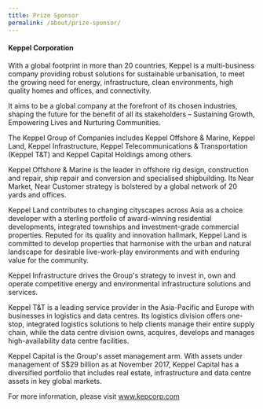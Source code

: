 ```yaml
---
title: Prize Sponsor
permalink: /about/prize-sponsor/
---
```


#### **Keppel Corporation**

With a global footprint in more than 20 countries, Keppel is a multi-business company providing robust solutions for sustainable urbanisation, to meet the growing need for energy, infrastructure, clean environments, high quality homes and offices, and connectivity. 

It aims to be a global company at the forefront of its chosen industries, shaping the future for the benefit of all its stakeholders – Sustaining Growth, Empowering Lives and Nurturing Communities.

The Keppel Group of Companies includes Keppel Offshore & Marine, Keppel Land, Keppel Infrastructure, Keppel Telecommunications & Transportation (Keppel T&T) and Keppel Capital Holdings among others. 

Keppel Offshore & Marine is the leader in offshore rig design, construction and repair, ship repair and conversion and specialised shipbuilding. Its Near Market, Near Customer strategy is bolstered by a global network of 20 yards and offices. 

Keppel Land contributes to changing cityscapes across Asia as a choice developer with a sterling portfolio of award-winning residential developments, integrated townships and investment-grade commercial properties. Reputed for its quality and innovation hallmark, Keppel Land is committed to develop properties that harmonise with the urban and natural landscape for desirable live-work-play environments and with enduring value for the community. 

Keppel Infrastructure drives the Group's strategy to invest in, own and operate competitive energy and environmental infrastructure solutions and services. 

Keppel T&T is a leading service provider in the Asia-Pacific and Europe with businesses in logistics and data centres. Its logistics division offers one-stop, integrated logistics solutions to help clients manage their entire supply chain, while the data centre division owns, acquires, develops and manages high-availability data centre facilities. 

Keppel Capital is the Group's asset management arm. With assets under management of S$29 billion as at November 2017, Keppel Capital has a diversified portfolio that includes real estate, infrastructure and data centre assets in key global markets.

For more information, please visit www.kepcorp.com
